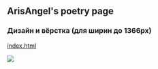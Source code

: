 ## ArisAngel's poetry page
### Дизайн и вёрстка (для ширин до 1366px)
[index.html](https://eugeneandrievsky.github.io/ArisAngel/index.html)<br>

![](https://eugeneandrievsky.github.io/ArisAngel/Screenshot.jpg)